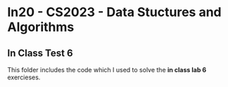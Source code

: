 # ln20 - CS2023 - Data Stuctures and Algorithms

## In Class Test 6
This folder includes the code which I used to solve the **in class lab 6** exercieses.  

